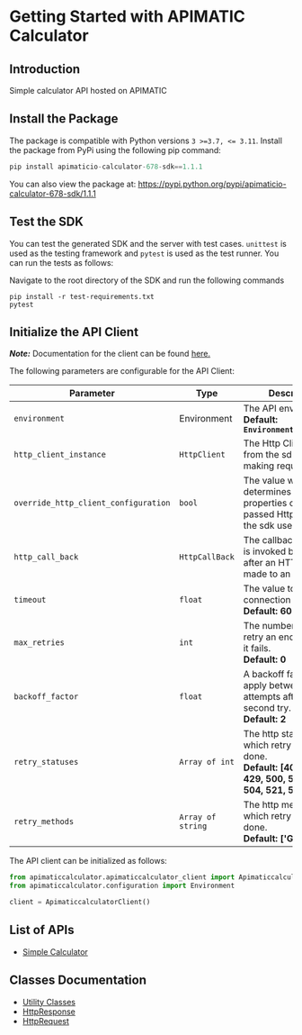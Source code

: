 
# Getting Started with APIMATIC Calculator

## Introduction

Simple calculator API hosted on APIMATIC

## Install the Package

The package is compatible with Python versions `3 >=3.7, <= 3.11`.
Install the package from PyPi using the following pip command:

```python
pip install apimaticio-calculator-678-sdk==1.1.1
```

You can also view the package at:
https://pypi.python.org/pypi/apimaticio-calculator-678-sdk/1.1.1

## Test the SDK

You can test the generated SDK and the server with test cases. `unittest` is used as the testing framework and `pytest` is used as the test runner. You can run the tests as follows:

Navigate to the root directory of the SDK and run the following commands

```
pip install -r test-requirements.txt
pytest
```

## Initialize the API Client

**_Note:_** Documentation for the client can be found [here.](https://www.github.com/Shield-Jaguar/apimaticio-calculator-678/tree/1.1.1/doc/client.md)

The following parameters are configurable for the API Client:

| Parameter | Type | Description |
|  --- | --- | --- |
| `environment` | Environment | The API environment. <br> **Default: `Environment.PRODUCTION`** |
| `http_client_instance` | `HttpClient` | The Http Client passed from the sdk user for making requests |
| `override_http_client_configuration` | `bool` | The value which determines to override properties of the passed Http Client from the sdk user |
| `http_call_back` | `HttpCallBack` | The callback value that is invoked before and after an HTTP call is made to an endpoint |
| `timeout` | `float` | The value to use for connection timeout. <br> **Default: 60** |
| `max_retries` | `int` | The number of times to retry an endpoint call if it fails. <br> **Default: 0** |
| `backoff_factor` | `float` | A backoff factor to apply between attempts after the second try. <br> **Default: 2** |
| `retry_statuses` | `Array of int` | The http statuses on which retry is to be done. <br> **Default: [408, 413, 429, 500, 502, 503, 504, 521, 522, 524]** |
| `retry_methods` | `Array of string` | The http methods on which retry is to be done. <br> **Default: ['GET', 'PUT']** |

The API client can be initialized as follows:

```python
from apimaticcalculator.apimaticcalculator_client import ApimaticcalculatorClient
from apimaticcalculator.configuration import Environment

client = ApimaticcalculatorClient()
```

## List of APIs

* [Simple Calculator](https://www.github.com/Shield-Jaguar/apimaticio-calculator-678/tree/1.1.1/doc/controllers/simple-calculator.md)

## Classes Documentation

* [Utility Classes](https://www.github.com/Shield-Jaguar/apimaticio-calculator-678/tree/1.1.1/doc/utility-classes.md)
* [HttpResponse](https://www.github.com/Shield-Jaguar/apimaticio-calculator-678/tree/1.1.1/doc/http-response.md)
* [HttpRequest](https://www.github.com/Shield-Jaguar/apimaticio-calculator-678/tree/1.1.1/doc/http-request.md)

